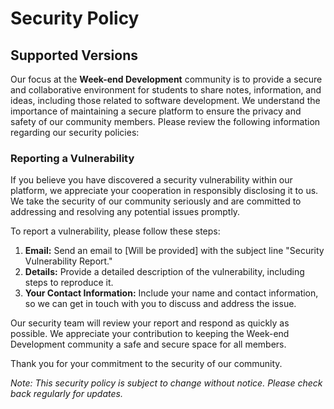 # Security Policy

## Supported Versions

Our focus at the **Week-end Development** community is to provide a secure and collaborative environment for students to share notes, information, and ideas, including those related to software development. We understand the importance of maintaining a secure platform to ensure the privacy and safety of our community members. Please review the following information regarding our security policies:

### Reporting a Vulnerability

If you believe you have discovered a security vulnerability within our platform, we appreciate your cooperation in responsibly disclosing it to us. We take the security of our community seriously and are committed to addressing and resolving any potential issues promptly.

To report a vulnerability, please follow these steps:

1. **Email:** Send an email to [Will be provided] with the subject line "Security Vulnerability Report."
2. **Details:** Provide a detailed description of the vulnerability, including steps to reproduce it.
3. **Your Contact Information:** Include your name and contact information, so we can get in touch with you to discuss and address the issue.

Our security team will review your report and respond as quickly as possible. We appreciate your contribution to keeping the Week-end Development community a safe and secure space for all members.

Thank you for your commitment to the security of our community.

*Note: This security policy is subject to change without notice. Please check back regularly for updates.*
